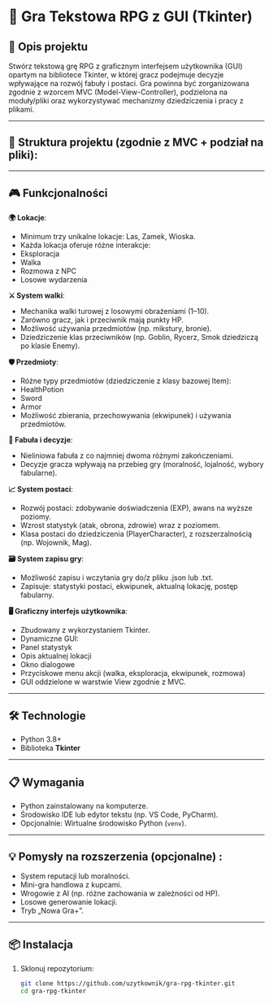 # 🚀 Gra Tekstowa RPG z GUI (Tkinter)

## **📜 Opis projektu**
Stwórz tekstową grę RPG z graficznym interfejsem użytkownika (GUI) opartym na bibliotece Tkinter, w której gracz podejmuje decyzje wpływające na rozwój fabuły i postaci. Gra powinna być zorganizowana zgodnie z wzorcem MVC (Model-View-Controller), podzielona na moduły/pliki oraz wykorzystywać mechanizmy dziedziczenia i pracy z plikami.

---

## **🧱 Struktura projektu (zgodnie z MVC + podział na pliki)**:

---

## **🎮 Funkcjonalności**
**🌍 Lokacje**:
- Minimum trzy unikalne lokacje: Las, Zamek, Wioska.
- Każda lokacja oferuje różne interakcje:
- Eksploracja
- Walka
- Rozmowa z NPC
- Losowe wydarzenia

**⚔️ System walki**:
- Mechanika walki turowej z losowymi obrażeniami (1–10).
- Zarówno gracz, jak i przeciwnik mają punkty HP.
- Możliwość używania przedmiotów (np. mikstury, bronie).
- Dziedziczenie klas przeciwników (np. Goblin, Rycerz, Smok dziedziczą po klasie Enemy).

**🛡️ Przedmioty**:
- Różne typy przedmiotów (dziedziczenie z klasy bazowej Item):
- HealthPotion
- Sword
- Armor
- Możliwość zbierania, przechowywania (ekwipunek) i używania przedmiotów.

**📖 Fabuła i decyzje**:
- Nieliniowa fabuła z co najmniej dwoma różnymi zakończeniami.
- Decyzje gracza wpływają na przebieg gry (moralność, lojalność, wybory fabularne).

**📈 System postaci**:
- Rozwój postaci: zdobywanie doświadczenia (EXP), awans na wyższe poziomy.
- Wzrost statystyk (atak, obrona, zdrowie) wraz z poziomem.
- Klasa postaci do dziedziczenia (PlayerCharacter), z rozszerzalnością (np. Wojownik, Mag).

**🗃️ System zapisu gry**:
- Możliwość zapisu i wczytania gry do/z pliku .json lub .txt.
- Zapisuje: statystyki postaci, ekwipunek, aktualną lokację, postęp fabularny.

**🖥️ Graficzny interfejs użytkownika**:
- Zbudowany z wykorzystaniem Tkinter.
- Dynamiczne GUI:
- Panel statystyk
- Opis aktualnej lokacji
- Okno dialogowe
- Przyciskowe menu akcji (walka, eksploracja, ekwipunek, rozmowa)
- GUI oddzielone w warstwie View zgodnie z MVC.

---

## **🛠️ Technologie**
- Python 3.8+
- Biblioteka **Tkinter**

---

## **📋 Wymagania**
- Python zainstalowany na komputerze.
- Środowisko IDE lub edytor tekstu (np. VS Code, PyCharm).
- Opcjonalnie: Wirtualne środowisko Python (`venv`).

---

## **💡 Pomysły na rozszerzenia (opcjonalne)** :
- System reputacji lub moralności.
- Mini-gra handlowa z kupcami.
- Wrogowie z AI (np. różne zachowania w zależności od HP).
- Losowe generowanie lokacji.
- Tryb „Nowa Gra+”.

---

## **📦 Instalacja**
1. Sklonuj repozytorium:
   ```bash
   git clone https://github.com/uzytkownik/gra-rpg-tkinter.git
   cd gra-rpg-tkinter
